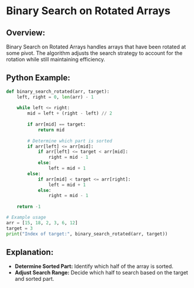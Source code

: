 # **Binary Search on Rotated Arrays**

## **Overview:**

Binary Search on Rotated Arrays handles arrays that have been rotated at some pivot. The algorithm adjusts the search strategy to account for the rotation while still maintaining efficiency.

## **Python Example:**

```python
def binary_search_rotated(arr, target):
    left, right = 0, len(arr) - 1
    
    while left <= right:
        mid = left + (right - left) // 2
        
        if arr[mid] == target:
            return mid
        
        # Determine which part is sorted
        if arr[left] <= arr[mid]:
            if arr[left] <= target < arr[mid]:
                right = mid - 1
            else:
                left = mid + 1
        else:
            if arr[mid] < target <= arr[right]:
                left = mid + 1
            else:
                right = mid - 1
                
    return -1

# Example usage
arr = [15, 18, 2, 3, 6, 12]
target = 3
print("Index of target:", binary_search_rotated(arr, target))
```

## **Explanation:**
- **Determine Sorted Part:** Identify which half of the array is sorted.
- **Adjust Search Range:** Decide which half to search based on the target and sorted part.


